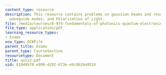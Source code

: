 ```yaml
---
content_type: resource
description: This resource contains problems on gaussian beams and resonators, coupled
  waveguide modes, and Polarization of Light.
file: /media/courses/6-974-fundamentals-of-photonics-quantum-electronics-spring-2006/810495f8e996d292673ee9c9b24a9524_quiz2.pdf
file_type: application/pdf
learning_resource_types:
- Exams
ocw_type: OCWFile
parent_title: Exams
parent_type: CourseSection
resourcetype: Document
title: quiz2.pdf
uid: 810495f8-e996-d292-673e-e9c9b24a9524
---
```

